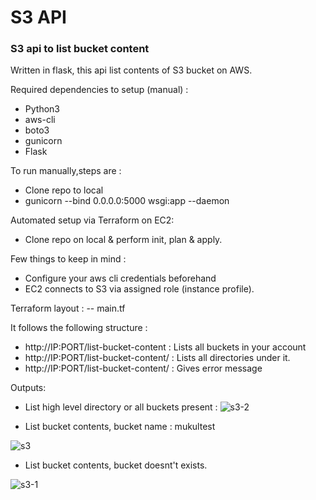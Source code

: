 # S3 API
### S3 api to list bucket content


Written in flask, this api list contents of S3 bucket on AWS. 

Required dependencies to setup (manual) :
- Python3
- aws-cli
- boto3
- gunicorn
- Flask

To run manually,steps are :

- Clone repo to local
- gunicorn --bind 0.0.0.0:5000 wsgi:app --daemon


Automated setup via Terraform on EC2:
- Clone repo on local & perform init, plan & apply.

Few things to keep in mind :
- Configure your aws cli credentials beforehand
- EC2 connects to S3 via assigned role (instance profile).

Terraform layout :
-- main.tf


It follows the following structure : 
- http://IP:PORT/list-bucket-content : Lists all buckets in your account
- http://IP:PORT/list-bucket-content/<bucket-name> : Lists all directories under it.
- http://IP:PORT/list-bucket-content/<bucket-name-not-present> : Gives error message 


Outputs:
- List high level directory or all buckets present :
  ![s3-2](https://user-images.githubusercontent.com/31155543/221487110-8100699d-d239-4e92-b7a5-ba2757f72df4.jpeg)
  
- List bucket contents, bucket name : mukultest 

![s3](https://user-images.githubusercontent.com/31155543/221485182-dfb7322d-fb79-40d2-af09-75eb9f7fc68a.jpeg)

- List bucket contents, bucket doesnt't exists.
  
![s3-1](https://user-images.githubusercontent.com/31155543/221486932-fbd1b873-f744-45e8-bcd4-8362a757a4f4.jpeg)
